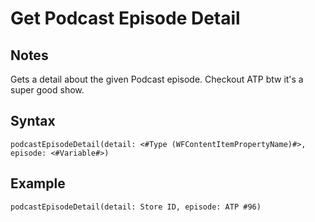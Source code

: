 # Get Podcast Episode Detail
## Notes
Gets a detail about the given Podcast episode. Checkout ATP btw it's a super good show.
## Syntax
```
podcastEpisodeDetail(detail: <#Type (WFContentItemPropertyName)#>, episode: <#Variable#>)
```
## Example
```
podcastEpisodeDetail(detail: Store ID, episode: ATP #96)
```